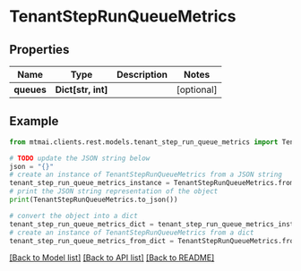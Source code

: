 # TenantStepRunQueueMetrics


## Properties

Name | Type | Description | Notes
------------ | ------------- | ------------- | -------------
**queues** | **Dict[str, int]** |  | [optional] 

## Example

```python
from mtmai.clients.rest.models.tenant_step_run_queue_metrics import TenantStepRunQueueMetrics

# TODO update the JSON string below
json = "{}"
# create an instance of TenantStepRunQueueMetrics from a JSON string
tenant_step_run_queue_metrics_instance = TenantStepRunQueueMetrics.from_json(json)
# print the JSON string representation of the object
print(TenantStepRunQueueMetrics.to_json())

# convert the object into a dict
tenant_step_run_queue_metrics_dict = tenant_step_run_queue_metrics_instance.to_dict()
# create an instance of TenantStepRunQueueMetrics from a dict
tenant_step_run_queue_metrics_from_dict = TenantStepRunQueueMetrics.from_dict(tenant_step_run_queue_metrics_dict)
```
[[Back to Model list]](../README.md#documentation-for-models) [[Back to API list]](../README.md#documentation-for-api-endpoints) [[Back to README]](../README.md)


